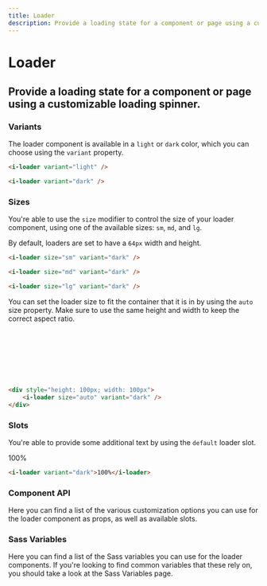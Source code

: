 ```yaml
---
title: Loader
description: Provide a loading state for a component or page using a customizable loading spinner. 
---
```


# Loader
## Provide a loading state for a component or page using a customizable loading spinner. 

### Variants
The loader component is available in a `light` or `dark` color, which you can choose using the `variant` property.

<i-code title="Loader Variants">
<i-tab type="preview">
    <div>
        <div id="light-loader-example">
            <i-loader variant="light" />
        </div>
        <div id="dark-loader-example">
            <i-loader variant="dark" />
        </div>
    </div>
</i-tab>
<i-tab type="html">

~~~html
<i-loader variant="light" />
~~~
~~~html
<i-loader variant="dark" />
~~~

</i-tab>
</i-code>

### Sizes
You're able to use the `size` modifier to control the size of your loader component, using one of the available sizes: `sm`, `md`, and `lg`. 

By default, loaders are set to have a `64px` width and height.

<i-code title="Loader Sizes" class="themed">
<i-tab type="preview">
<div>
    <i-loader size="sm" variant="dark" class="_margin-right-1" />
    <i-loader size="md" variant="dark" class="_margin-right-1" />
    <i-loader size="lg" variant="dark" />
</div>

</i-tab>
<i-tab type="html">

~~~html
<i-loader size="sm" variant="dark" />
~~~

~~~html
<i-loader size="md" variant="dark" />
~~~

~~~html
<i-loader size="lg" variant="dark" />
~~~

</i-tab>
</i-code>

You can set the loader size to fit the container that it is in by using the `auto` size property. Make sure to use the same height and width to keep the correct aspect ratio.

<i-code title="Loader Auto Size" class="themed">
<i-tab type="preview">
<div style="width: 100px; height: 100px;">
    <i-loader size="auto" variant="dark" />
</div>

</i-tab>
<i-tab type="html">

~~~html
<div style="height: 100px; width: 100px">
    <i-loader size="auto" variant="dark" />
</div>
~~~

</i-tab>
</i-code>


### Slots
You're able to provide some additional text by using the `default` loader slot.

<i-code title="Loader Default Slot" class="themed">
<i-tab type="preview">
<div>
    <i-loader variant="dark">100%</i-loader>
</div>

</i-tab>
<i-tab type="html">

~~~html
<i-loader variant="dark">100%</i-loader>
~~~

</i-tab>
</i-code>

### Component API
Here you can find a list of the various customization options you can use for the loader component as props, as well as available slots.

<i-code title="Loader API" markup="i-loader" expanded>
    <i-tab type="props">
        <api-table>
            <api-table-row>
                <template slot="property">count</template>
                <template slot="description">Sets the number of elements that make up the loading spinner. To be used together with the <code>$loader-item-count</code> Sass variable.</template>
                <template slot="type"><code>Number</code></template>
                <template slot="values"></template>
                <template slot="default"><code>12</code></template>
            </api-table-row>
            <api-table-row>
                <template slot="property">size</template>
                <template slot="description">Sets the size of the loader component.</template>
                <template slot="type"><code>String</code></template>
                <template slot="values"><code>sm</code>, <code>md</code>, <code>lg</code></template>
                <template slot="default"><code>md</code></template>
            </api-table-row>
            <api-table-row>
                <template slot="property">variant</template>
                <template slot="description">Sets the color variant of the loader component.</template>
                <template slot="type"><code>String</code></template>
                <template slot="values"><code>light</code>, <code>dark</code></template>
                <template slot="default"><code>light</code></template>
            </api-table-row>
        </api-table>
    </i-tab>
    <i-tab type="slots">
        <api-table>
            <api-table-row>
                <template slot="slot">default</template>
                <template slot="description">Slot for loader default content.</template>
            </api-table-row>
        </api-table>
    </i-tab>
</i-code>

### Sass Variables
Here you can find a list of the Sass variables you can use for the loader components. If you're looking to find common variables that these rely on, you should take a look at the <nuxt-link :to="{ name: 'docs-core-sass-variables' }">Sass Variables</nuxt-link> page.

<i-code title="Loader" expanded>
    <i-tab type="scss">
        <api-table>
            <api-table-row>
                <template slot="property">$loader-size-base</template>
                <template slot="default"><code>64px</code></template>
            </api-table-row>
            <api-table-row>
                <template slot="property">$loader-size</template>
                <template slot="default"><code>size-map($loader-size-base, $sizes, $size-multipliers)</code></template>
            </api-table-row>
            <api-table-row>
                <template slot="property">$loader-animation-duration</template>
                <template slot="default"><code>1.2s</code></template>
            </api-table-row>
            <api-table-row>
                <template slot="property">$loader-item-count</template>
                <template slot="default"><code>12</code></template>
            </api-table-row>
            <api-table-row>
                <template slot="property">$loader-item-size</template>
                <template slot="default"><code>8%</code></template>
            </api-table-row>
            <api-table-row>
                <template slot="property">$loader-variants</template>
                <template slot="default"><code>('monochrome-white')</code></template>
            </api-table-row>
        </api-table>
    </i-tab>
</i-code> 
